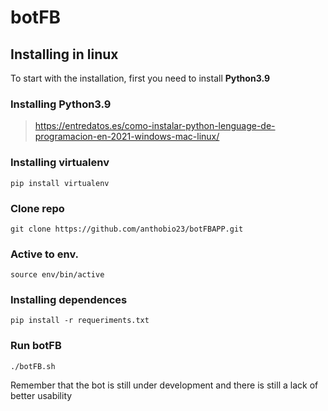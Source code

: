 # botFB

## Installing in linux

To start with the installation, first you need to install **Python3.9**

### Installing Python3.9
> https://entredatos.es/como-instalar-python-lenguage-de-programacion-en-2021-windows-mac-linux/

### Installing virtualenv
	pip install virtualenv

### Clone repo
	git clone https://github.com/anthobio23/botFBAPP.git

### Active to env.
	source env/bin/active

### Installing dependences
    pip install -r requeriments.txt

### Run botFB
	./botFB.sh
Remember that the bot is still under development and there is still a lack of better usability
